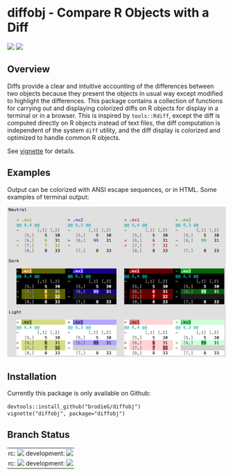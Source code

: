 # diffobj - Compare R Objects with a Diff

<a href='https://travis-ci.org/brodieG/diffobj'><img src='https://travis-ci.org/brodieG/diffobj.png?branch=master'></a>
<a href='https://codecov.io/github/brodieG/diffobj?branch=master'>
  <img src='https://codecov.io/github/brodieG/diffobj/coverage.svg?branch=master'>
</a>

## Overview

Diffs provide a clear and intuitive accounting of the differences between two objects because they present the objects in usual way except modified to highlight the differences.  This package contains a collection of functions for carrying out and displaying colorized diffs on R objects for display in a terminal or in a browser.  This is inspired by `tools::Rdiff`, except the diff is computed directly on R objects instead of text files, the diff computation is independent of the system `diff` utility, and the diff display is colorized and optimized to handle common R objects.

See [vignette](http://htmlpreview.github.io/?https://raw.githubusercontent.com/brodieG/diffobj/rc/inst/doc/diffobj.html) for details.

## Examples

Output can be colorized with ANSI escape sequences, or in HTML.  Some examples of terminal output:

![samples](/vignettes/ansi256brightness.png)

## Installation

Currently this package is only available on Github:

```
devtools::install_github("brodieG/diffobj")
vignette("diffobj", package="diffobj")
```

## Branch Status

<table style="border: none; background-color: transparent; vertical-align: middle;">
  <tr style="border: none; background-color: transparent; padding: 2px;">
    <td style="border: none; background-color: transparent; padding: 2px;">rc:
    <td style="border: none; background-color: transparent; padding: 2px;">
      <a href='https://travis-ci.org/brodieG/diffobj'>
        <img src='https://travis-ci.org/brodieG/diffobj.png?branch=rc'>
      </a>
    <td style="border: none; background-color: transparent; padding: 2px;">development:
    <td style="border: none; background-color: transparent; padding: 2px;">
      <a href='https://travis-ci.org/brodieG/diffobj'>
        <img src='https://travis-ci.org/brodieG/diffobj.png?branch=development'>
      </a>
  <tr style="border: none; background-color: transparent; padding: 2px;">
    <td style="border: none; background-color: transparent; padding: 2px;">rc:
    <td style="border: none; background-color: transparent; padding: 2px;">
      <a href='https://codecov.io/github/brodieG/diffobj?branch=rc'>
      <img src='https://codecov.io/github/brodieG/diffobj/coverage.svg?branch=rc'></a>
    <td style="border: none; background-color: transparent; padding: 2px;">development:
    <td style="border: none; background-color: transparent; padding: 2px;">
      <a href='https://codecov.io/github/brodieG/diffobj?branch=dev'><img src='https://codecov.io/github/brodieG/diffobj/coverage.svg?branch=development'></a>
</table>

